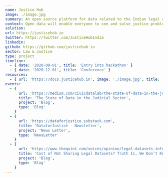```yaml
---
name: Justice Hub
image: ./image.jpg
summary: An open source platform for data related to the Indian legal and justice system.
context: Open data will enable everyone to see and solve justice problems using data. Justice Hub empowers communities for data-driven justice by making legal and justice data open, accessible and actionable. By becoming a shared and open resource for discovering and publishing well documented datasets and other information resources, JusticeHub aims to enhance the access to data related to law and justice in the country.
solution:
url: https://justicehub.in
twitter: https://twitter.com/JusticeHubIndia
linkedin:
github: https://github.com/justicehub-in
sector: Law & Justice
type: project
timeline:
  - { date: '2020-09-01', title: 'Entry into hackathon' }
  - { date: '2020-12-01', title: 'Conference' }
resources:
  - { url: 'https://docs.justicehub.in', image: './image.jpg', title: 'Justice Hub resources website' }
events:
  - {
      url: 'https://medium.com/civicdatalab/the-state-of-data-in-the-judicial-sector-9a178a143e',
      title: 'The State of Data in the Judicial Sector',
      project: 'Blog',
      type: 'Blog'
    }
  - {
      url: 'https://dataforjustice.substack.com',
      title: 'DataforJustice - Newsletter',
      project: 'News Letter',
      type: 'NewsLetter'
    }
  - {
      url: 'https://www.thequint.com/voices/opinion/legal-datasets-information-technology-access-to-data',
      title: 'Cost of Not Sharing Legal Datasets? Truth Is, We Don’t Know Yet',
      project: 'Blog',
      type: 'Blog'
    }
---
```


